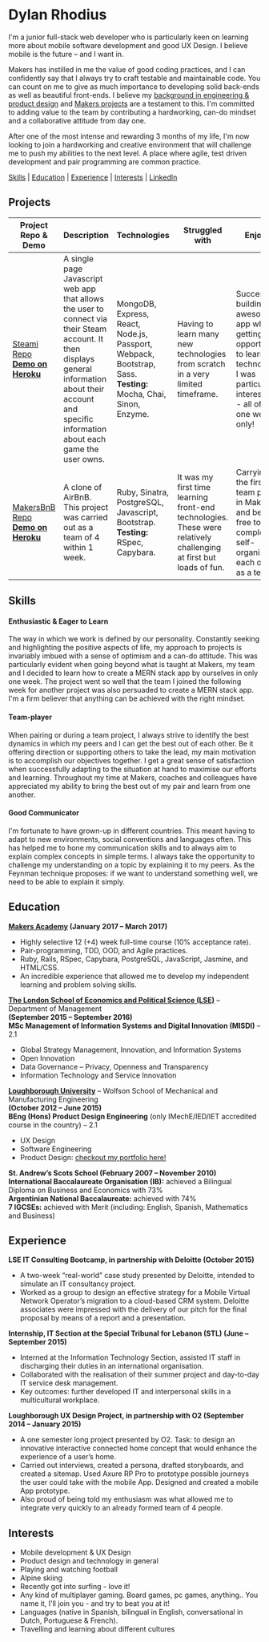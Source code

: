 # Dylan Rhodius

I'm a junior full-stack web developer who is particularly keen on learning more about mobile software development and good UX Design. I believe mobile is the future – and I want in.

Makers has instilled in me the value of good coding practices, and I can confidently say that I always try to craft testable and maintainable code. You can count on me to give as much importance to developing solid back-ends as well as beautiful front-ends. I believe my [background in engineering & product design](http://dylanrhodius.wixsite.com/dylanrhodius) and [Makers projects](https://github.com/dylanrhodius/CV#projects) are a testament to this. I'm committed to adding value to the team by contributing a hardworking, can-do mindset and a collaborative attitude from day one.

After one of the most intense and rewarding 3 months of my life, I'm now looking to join a hardworking and creative environment that will challenge me to push my abilities to the next level. A place where agile, test driven development and pair programming are common practice.

[Skills](https://github.com/dylanrhodius/CV#skills) | [Education](https://github.com/dylanrhodius/CV#education) | [Experience](https://github.com/dylanrhodius/CV#experience) | [Interests](https://github.com/dylanrhodius/CV#interests) | [LinkedIn](https://linkedin.com/in/dylanrhodius)

## Projects


| Project Repo & Demo  | Description | Technologies | Struggled with | Enjoyed |
|----------------------|-------------|--------------|----------------|---------|
|[Steami Repo](https://github.com/dylanrhodius/Steami)<br>**[Demo on Heroku](https://steami.herokuapp.com/)** | A single page Javascript web app that allows the user to connect via their Steam account. It then displays general information about their account and specific information about each game the user owns. | MongoDB, Express, React, Node.js, Passport, Webpack, Bootstrap, Sass. **Testing:** Mocha, Chai, Sinon, Enzyme.  | Having to learn many new technologies from scratch in a very limited timeframe. | Successfully building an awesome app whilst getting the opportunity to learn technologies I was particularly interested in - all of it in one week only! |
|[MakersBnB Repo](https://github.com/dylanrhodius/MakersBnB-challenge)<br>**[Demo on Heroku](https://mabnb.herokuapp.com/)** | A clone of AirBnB. This project was carried out as a team of 4 within 1 week. | Ruby, Sinatra, PostgreSQL, Javascript, Bootstrap. **Testing:** RSpec, Capybara. | It was my first time learning front-end technologies. These were relatively challenging at first but loads of fun. | Carrying out the first team project in Makers and being free to completely self-organise each other as a team. |


## Skills

#### Enthusiastic & Eager to Learn
The way in which we work is defined by our personality. Constantly seeking and highlighting the positive aspects of life, my approach to projects is invariably imbued with a sense of optimism and a can-do attitude. This was particularly evident when going beyond what is taught at Makers, my team and I decided to learn how to create a MERN stack app by ourselves in only one week. The project went so well that the team I joined the following week for another project was also persuaded to create a MERN stack app. I'm a firm believer that anything can be achieved with the right mindset.

#### Team-player
When pairing or during a team project, I always strive to identify the best dynamics in which my peers and I can get the best out of each other. Be it offering direction or supporting others to take the lead, my main motivation is to accomplish our objectives together.  I get a great sense of satisfaction when successfully adapting to the situation at hand to maximise our efforts and learning. Throughout my time at Makers, coaches and colleagues have appreciated my ability to bring the best out of my pair and learn from one another.

#### Good Communicator
I'm fortunate to have grown-up in different countries. This meant having to adapt to new environments, social conventions and languages often. This has helped me to hone my communication skills and to always aim to explain complex concepts in simple terms. I always take the opportunity to challenge my understanding on a topic by explaining it to my peers. As the Feynman technique proposes: if we want to understand something well, we need to be able to explain it simply.

## Education

**[Makers Academy](http://www.makersacademy.com/) (January 2017 – March 2017)**

* Highly selective 12 (+4) week full-time course (10% acceptance rate).
* Pair-programming, TDD, OOD, and Agile practices.
* Ruby, Rails, RSpec, Capybara, PostgreSQL, JavaScript, Jasmine, and HTML/CSS.
* An incredible experience that allowed me to develop my independent learning and problem solving skills.

**[The London School of Economics and Political Science (LSE)](http://www.lse.ac.uk/home.aspx)** – Department of Management <br>
**(September 2015 – September 2016)** <br>
**MSc Management of Information Systems and Digital Innovation (MISDI)** – 2.1

* Global Strategy Management, Innovation, and Information Systems
* Open Innovation
* Data Governance – Privacy, Openness and Transparency
* Information Technology and Service Innovation

**[Loughborough University](http://www.lboro.ac.uk/)** – Wolfson School of Mechanical and Manufacturing Engineering <br>
**(October 2012 – June 2015)** <br>
**BEng (Hons) Product Design Engineering** (only IMechE/IED/IET accredited course in the country) – 2.1 <br>

* UX Design
* Software Engineering
* Product Design: [checkout my portfolio here!](http://dylanrhodius.wixsite.com/dylanrhodius)

**St. Andrew’s Scots School (February 2007 – November 2010)** <br>
**International Baccalaureate Organisation (IB):** achieved a Bilingual Diploma on Business and Economics with 73% <br>
**Argentinian National Baccalaureate:** achieved with 74% <br>
**7 IGCSEs:** achieved with Merit (including: English, Spanish, Mathematics and Business)

## Experience

**LSE IT Consulting Bootcamp, in partnership with Deloitte (October 2015)**
* A two-week “real-world” case study presented by Deloitte, intended to simulate an IT consultancy project.
* Worked as a group to design an effective strategy for a Mobile Virtual Network Operator’s migration to a cloud-based CRM system. Deloitte associates were impressed with the delivery of our pitch for the final proposal by means of a report and a presentation.


**Internship, IT Section at the Special Tribunal for Lebanon (STL) (June – September 2015)**
* Interned at the Information Technology Section, assisted IT staff in discharging their duties in an international organisation.
* Collaborated with the realisation of their summer project and day-to-day IT service desk management.
* Key outcomes: further developed IT and interpersonal skills in a multicultural workplace.

**Loughborough UX Design Project, in partnership with O2 (September 2014 – January 2015)**
* A one semester long project presented by O2. Task: to design an innovative interactive connected home concept that would enhance the experience of a user’s home.
* Carried out interviews, created a persona, drafted storyboards, and created a sitemap. Used Axure RP Pro to prototype possible journeys the user could take with the mobile App. Designed and created a mobile App prototype.
* Also proud of being told my enthusiasm was what allowed me to integrate very quickly to an already formed team of 4 people.

## Interests
* Mobile development & UX Design
* Product design and technology in general
* Playing and watching football
* Alpine skiing
* Recently got into surfing - love it!
* Any kind of multiplayer gaming. Board games, pc games, anything.. You name it, I'll join you - and try to beat you at it!
* Languages (native in Spanish, bilingual in English, conversational in Dutch, Portuguese & French).
* Travelling and learning about different cultures
